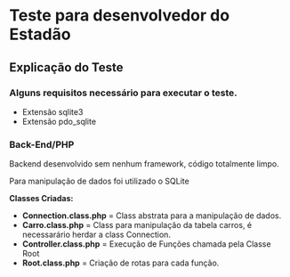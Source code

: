 Teste para desenvolvedor do Estadão
==============================

Explicação do Teste
--------

### Alguns requisitos necessário para executar o teste.

- Extensão sqlite3
- Extensão pdo_sqlite

### Back-End/PHP

Backend desenvolvido sem nenhum framework, código totalmente limpo.

Para manipulação de dados foi utilizado o SQLite

**Classes Criadas:**

- **Connection.class.php** = Class abstrata para a manipulação de dados.
- **Carro.class.php** = Class para manipulação da tabela carros, é necessarário herdar a class Connection.
- **Controller.class.php** = Execução de Funções chamada pela Classe Root
- **Root.class.php** = Criação de rotas para cada função.
